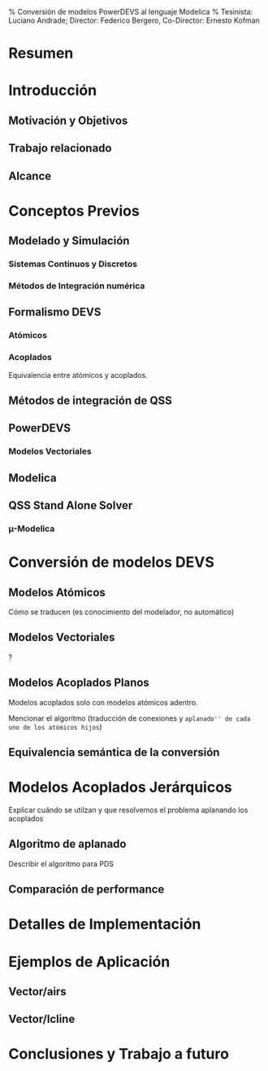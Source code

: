 % Conversión de modelos PowerDEVS al lenguaje Modelica
% Tesinista: Luciano Andrade; Director: Federico Bergero, Co-Director: Ernesto Kofman

# Resumen #

# Introducción #
## Motivación y Objetivos ##
## Trabajo relacionado ##
## Alcance ##

# Conceptos Previos #
## Modelado y Simulación ##
### Sistemas Continuos y Discretos ###
### Métodos de Integración numérica ###
## Formalismo DEVS ##
### Atómicos ###
### Acoplados ###
Equivalencia entre atómicos y acoplados.

## Métodos de integración de QSS ##
## PowerDEVS ##
### Modelos Vectoriales ###
## Modelica ##
## QSS Stand Alone Solver ##
### µ-Modelica ###

# Conversión de modelos DEVS #
## Modelos Atómicos ##
Cómo se traducen (es conocimiento del modelador, no automático)
## Modelos Vectoriales ##
?

## Modelos Acoplados Planos ##
Modelos acoplados solo con modelos atómicos adentro.

Mencionar el algoritmo (traducción de conexiones y ``aplanado'' de cada uno de los atómicos hijos``)	

## Equivalencia semántica de la conversión ##

# Modelos Acoplados Jerárquicos #
Explicar cuándo se utilzan y que resolvemos el problema aplanando los acoplados

## Algoritmo de aplanado ##
Describir el algoritmo para PDS

## Comparación de performance ##

# Detalles de Implementación #

# Ejemplos de Aplicación # 
## Vector/airs ##
## Vector/lcline ##

# Conclusiones y Trabajo a futuro #
